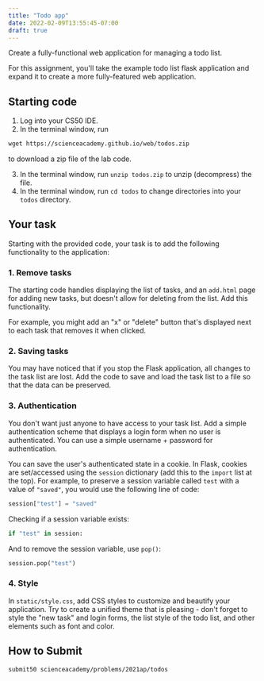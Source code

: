 ```yaml
---
title: "Todo app"
date: 2022-02-09T13:55:45-07:00
draft: true
---
```

Create a fully-functional web application for managing a todo list.
<!--more-->

For this assignment, you'll take the example todo list flask application and expand it to create a more fully-featured web application.

## Starting code

1. Log into your CS50 IDE.
2. In the terminal window, run

```md
wget https://scienceacademy.github.io/web/todos.zip
```

 to download a zip file of the lab code.

3. In the terminal window, run `unzip todos.zip` to unzip (decompress) the file.
4. In the terminal window, run `cd todos` to change directories into your `todos` directory.

## Your task

Starting with the provided code, your task is to add the following functionality to the application:

### 1. Remove tasks

The starting code handles displaying the list of tasks, and an `add.html` page for adding new tasks, but doesn't allow for deleting from the list. Add this functionality.

For example, you might add an "x" or "delete" button that's displayed next to each task that removes it when clicked.

### 2. Saving tasks

You may have noticed that if you stop the Flask application, all changes to the task list are lost. Add the code to save and load the task list to a file so that the data can be preserved.

### 3. Authentication

You don't want just anyone to have access to your task list. Add a simple authentication scheme that displays a login form when no user is authenticated. You can use a simple username + password for authentication.

You can save the user's authenticated state in a cookie. In Flask, cookies are set/accessed using the `session` dictionary (add this to the `import` list at the top). For example, to preserve a session variable called `test` with a value of `"saved"`, you would use the following line of code:

```python
session["test"] = "saved"
```

Checking if a session variable exists:

```python
if "test" in session:
```

And to remove the session variable, use `pop()`:

```python
session.pop("test")
```

### 4. Style

In `static/style.css`, add CSS styles to customize and beautify your application. Try to create a unified theme that is pleasing - don't forget to style the "new task" and login forms, the list style of the todo list, and other elements such as font and color.


## How to Submit

```md
submit50 scienceacademy/problems/2021ap/todos
```
